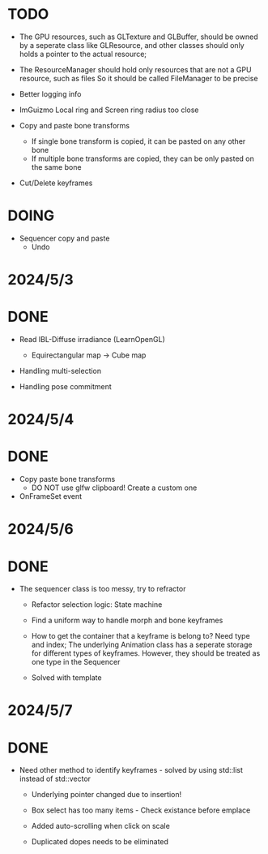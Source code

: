 # TODO
- The GPU resources, such as GLTexture and GLBuffer, should be owned by a seperate class like GLResource,
and other classes should only holds a pointer to the actual resource;

- The ResourceManager should hold only resources that are not a GPU resource, such as files
So it should be called FileManager to be precise

- Better logging info

- ImGuizmo Local ring and Screen ring radius too close

- Copy and paste bone transforms
    - If single bone transform is copied, it can be pasted on any other bone
    - If multiple bone transforms are copied, they can be only pasted on the same bone
- Cut/Delete keyframes

# DOING
- Sequencer copy and paste
    - Undo

# 2024/5/3
# DONE
- Read IBL-Diffuse irradiance (LearnOpenGL)
    - Equirectangular map -> Cube map

- Handling multi-selection
- Handling pose commitment 

# 2024/5/4
# DONE
- Copy paste bone transforms 
    - DO NOT use glfw clipboard! Create a custom one
- OnFrameSet event

# 2024/5/6
# DONE
- The sequencer class is too messy, try to refractor
    - Refactor selection logic: State machine

    - Find a uniform way to handle morph and bone keyframes
    - How to get the container that a keyframe is belong to? Need type and index;
      The underlying Animation class has a seperate storage for different types of keyframes.
      However, they should be treated as one type in the Sequencer
    - Solved with template

# 2024/5/7
# DONE
- Need other method to identify keyframes - solved by using std::list instead of std::vector
    - Underlying pointer changed due to insertion!

    - Box select has too many items - Check existance before emplace

    - Added auto-scrolling when click on scale
    - Duplicated dopes needs to be eliminated